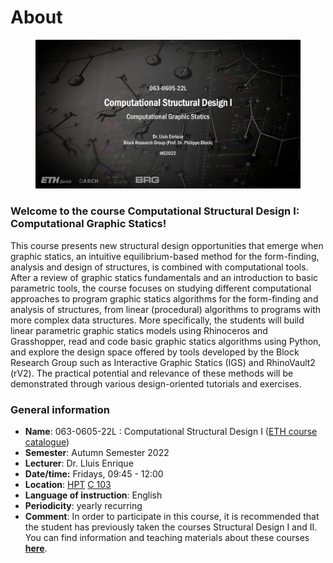 # About

<figure><img src=".gitbook/assets/CSDI_HS22.jpg" alt=""><figcaption></figcaption></figure>

### Welcome to the course Computational Structural Design I: Computational Graphic Statics!

This course presents new structural design opportunities that emerge when graphic statics, an intuitive equilibrium-based method for the form-finding, analysis and design of structures, is combined with computational tools. After a review of graphic statics fundamentals and an introduction to basic parametric tools, the course focuses on studying different computational approaches to program graphic statics algorithms for the form-finding and analysis of structures, from linear (procedural) algorithms to programs with more complex data structures. More specifically, the students will build linear parametric graphic statics models using Rhinoceros and Grasshopper, read and code basic graphic statics algorithms using Python, and explore the design space offered by tools developed by the Block Research Group such as Interactive Graphic Statics (IGS) and RhinoVault2 (rV2). The practical potential and relevance of these methods will be demonstrated through various design-oriented tutorials and exercises.

### **General information**

* **Name**: 063-0605-22L : Computational Structural Design I ([ETH course catalogue](http://www.vvz.ethz.ch/Vorlesungsverzeichnis/lerneinheit.view?lerneinheitId=164546\&semkez=2022W\&ansicht=LEHRVERANSTALTUNGEN\&lang=en))
* **Semester**: Autumn Semester 2022
* **Lecturer**: Dr. Lluis Enrique
* **Date/time:** Fridays, 09:45 - 12:00&#x20;
* **Location**: [HPT](http://www.mapsearch.ethz.ch/map/mapSearchPre.do?gebaeudeMap=HPT\&geschossMap=C\&raumMap=103\&farbcode=c010\&lang=en) [C 103](http://www.rauminfo.ethz.ch/Rauminfo/grundrissplan.gif?gebaeude=HPT\&geschoss=C\&raumNr=103\&lang=en)
* **Language of instruction**: English
* **Periodicity**: yearly recurring
* **Comment**: In order to participate in this course, it is recommended that the student has previously taken the courses Structural Design I and II. You can find information and teaching materials about these courses [**here**](https://block.arch.ethz.ch/eq/course).&#x20;
